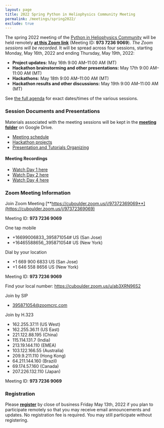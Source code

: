 ```yaml
---
layout: page
title: 2022 Spring Python in Heliophysics Community Meeting
permalink: /meetings/spring2022/
exclude: true
---
```


The spring 2022 meeting of the [Python in Heliophysics Community](http://heliopython.org) will be held remotely [**at this Zoom link**](https://cuboulder.zoom.us/j/97372369069) (Meeting ID: **973 7236 9069**). _The Zoom sessions will be recorded._ It will be spread across four sessions, starting Monday, May 16th, 2022 and ending Thursday, May 19th, 2022:

 - **Project updates:** May 16th 9:00 AM–11:00 AM (MT)
 - **Hackathon brainstorming and other presentations:** May 17th 9:00 AM–11:00 AM (MT)
 - **Hackathons:** May 18th 9:00 AM–11:00 AM (MT)
 - **Hackathon results and other discussions:** May 19th 9:00 AM–11:00 AM (MT)

See [the full agenda](https://docs.google.com/spreadsheets/d/1J5bex4gwXKg2gAqW-XWx9GftTPlDtH-4JKFOdURCb5s/edit?usp=sharing) for exact dates/times of the various sessions.

### Session Documents and Presentations

Materials associated with the meeting sessions will be kept in the [**meeting folder**](https://drive.google.com/drive/folders/1CCI5OSGNFcJwzpzgxaQMo8_s_oRN9j1o?usp=sharing) on Google Drive.

 - [Meeting schedule](https://docs.google.com/spreadsheets/d/1J5bex4gwXKg2gAqW-XWx9GftTPlDtH-4JKFOdURCb5s/edit?usp=sharing)
 - [Hackathon projects](https://docs.google.com/spreadsheets/d/15ebuF2yN6zyfaFpCpoSWtoUdIjOZpx1KrzeiANEMRPk/edit?usp=sharing)
 - [Presentation and Tutorials Organizing](https://docs.google.com/spreadsheets/d/17RD7IS4Clw2GFGnqp3nCzYRdEVTG3vCMR8riZ4qgLCg/edit?usp=sharing)

#### Meeting Recordings

 - [Watch Day 1 here](https://youtu.be/4oyylf7Odr0?si=2fdI7jLXqX4ftQJf)
 - [Watch Day 2 here](https://youtu.be/-A85fD8B1JU?si=XHqNrZ1HOkh9MbJl)
 - [Watch Day 4 here](https://youtu.be/qDF-8zAOHVw?si=eFzzozsbBZgPYSeD)

### Zoom Meeting Information

Join Zoom Meeting
[**https://cuboulder.zoom.us/j/97372369069**](https://cuboulder.zoom.us/j/97372369069)

Meeting ID: **973 7236 9069**

One tap mobile
 - +16699006833,,395871054# US (San Jose)
 - +16465588656,,395871054# US (New York)

Dial by your location
 - +1 669 900 6833 US (San Jose)
 - +1 646 558 8656 US (New York)

Meeting ID: **973 7236 9069**

Find your local number: https://cuboulder.zoom.us/u/ab3XRN96S2

Join by SIP
 - 395871054@zoomcrc.com

Join by H.323
 - 162.255.37.11 (US West)
 - 162.255.36.11 (US East)
 - 221.122.88.195 (China)
 - 115.114.131.7 (India)
 - 213.19.144.110 (EMEA)
 - 103.122.166.55 (Australia)
 - 209.9.211.110 (Hong Kong)
 - 64.211.144.160 (Brazil)
 - 69.174.57.160 (Canada)
 - 207.226.132.110 (Japan)

Meeting ID: **973 7236 9069**

### Registration

Please [**register**](https://forms.gle/HxgkVDJB9AKZjr7e6) by close of business Friday May 13th, 2022 if you plan to participate remotely so that you may receive email announcements and updates.  No registration fee is required.  You may still participate without registering.

